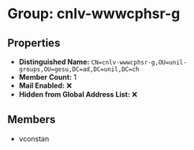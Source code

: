 # Group: cnlv-wwwcphsr-g

## Properties

- **Distinguished Name:** `CN=cnlv-wwwcphsr-g,OU=unil-groups,OU=gesu,DC=ad,DC=unil,DC=ch`
- **Member Count:** 1
- **Mail Enabled:** ❌
- **Hidden from Global Address List:** ❌

## Members

- vconstan
